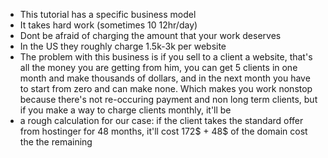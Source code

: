- This tutorial has a specific business model
- It takes hard work (sometimes 10 12hr/day)
- Dont be afraid of charging the amount that  your work deserves
- In the US they roughly charge 1.5k-3k per website
- The problem with this business is if you sell to a client a website, that's all the money you are getting from him, you can get 5 clients in one month and make thousands of dollars, and in the next month you have to start from zero and can make none. Which makes you work nonstop because there's not re-occuring payment and non long term clients, but if you make a way to charge clients monthly, it'll be  
- a rough calculation for our case: if the client takes the standard offer from hostinger for 48 months, it'll cost 172$ + 48$ of the domain cost the the remaining